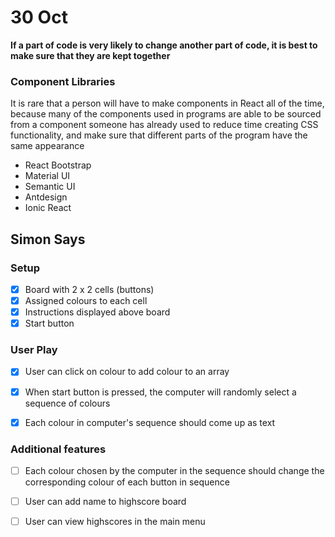 # 30 Oct

**If a part of code is very likely to change another part of code, it is best to make sure that they are kept together**

### Component Libraries

It is rare that a  person will have to make components in React all of the time, because many of the components used in programs are able to be sourced from a component someone has already used to reduce time creating CSS functionality, and make sure that different parts of the program have the same appearance
* React Bootstrap
* Material UI
* Semantic UI
* Antdesign
* Ionic React

## Simon Says

### Setup

* [x] Board with 2 x 2 cells (buttons)
* [x] Assigned colours to each cell
* [x] Instructions displayed above board
* [x] Start button

### User Play
* [x] User can click on colour to add colour to an array
* [x] When start button is pressed, the computer will randomly select a sequence of colours
* [x] Each colour in computer's sequence should come up as text


### Additional features
* [ ] Each colour chosen by the computer in the sequence should change the corresponding colour of each button in sequence
* [ ] User can add name to highscore board
* [ ] User can view highscores in the main menu

